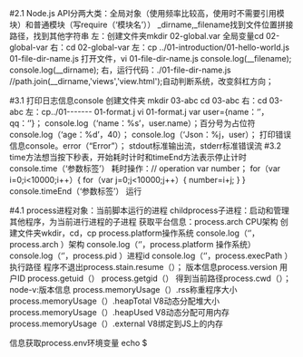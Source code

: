 #2.1
Node.js API分两大类：全局对象（使用频率比较高，使用时不需要引用模块）和普通模块（写require（‘模块名’））
_dirname,_filename找到文件位置拼接路径，找到其他字符串
左：创建文件夹mkdir 02-global.var
全局变量cd 02-global-var
右：cd 02-global-var
左：cp ../01-introduction/01-hello-world.js 01-file-dir-name.js
打开文件，vi 01-file-dir-name.js
console.log(__filename);
console.log(__dirname);
右，运行代码：./01-file-dir-name.js
//path.join(__dirname,'views','view.html');自动判断系统，改变斜杠方向；


#3.1
打印日志信息console
创建文件夹 mkdir 03-abc
 cd 03-abc
 右：cd 03-abc
 左：cp../01------- 01-format.j
 vi 01-format.j
 var user={name：‘’，
            qq：‘’}；
 console.log（‘name：%s’，user.name）；百分号为占位符
  console.log（‘age：%d’，40）；
   console.log（‘Json：%j，user）；
打印错误信息console。error（“Error”）；
stdout标准输出流，stderr标准错误流
#3.2
time方法想当按下秒表，开始耗时计时和timeEnd方法表示停止计时
console.time（‘参数标签’）
耗时操作：// operation
var number；
for（var i=0;i<10000;i++）{
  for（var j=0;j<10000;j++）{
  number=i+j;
  }
 }
console.timeEnd（‘参数标签’）
运行


#4.1
process进程对象：当前脚本运行的进程
childprocess子进程：启动和管理其他程序，为当前进行进程的子进程
获取平台信息：process.arch  CPU架构
创建文件夹wkdir，cd，cp
process.platform操作系统
console.log（‘’，process.arch ）架构
console.log（‘’，process.platform 操作系统）
console.log（‘’，process.pid ）进程id
console.log（‘’，process.execPath ）执行路径
程序不退出process.stain.resume（）；
版本信息process.version
用户ID process.getuid（）
      process.getgid（）
得到当前路径process.cwd（）；
node-v:版本信息
process.memoryUsage（）.rss称重程序大小
process.memoryUsage（）.heapTotal  V8动态分配堆大小
process.memoryUsage（）.heapUsed V8动态分配可用内存
process.memoryUsage（）.external  V8绑定到JS上的内存

信息获取process.env环境变量
echo $ 


